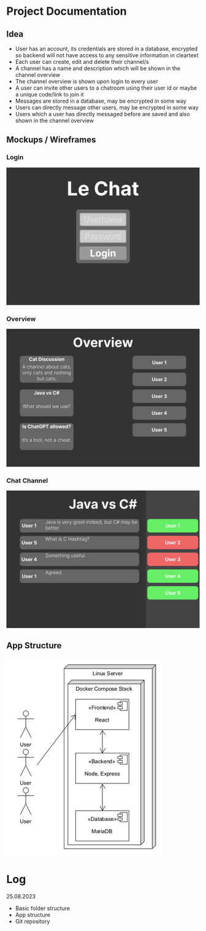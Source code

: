 # Project Documentation
## Idea
- User has an account, its credentials are stored in a database, encrypted so backend will not have access to any sensitive information in cleartext
- Each user can create, edit and delete their channel/s
- A channel has a name and description which will be shown in the channel overview
- The channel overview is shown upon login to every user
- A user can invite other users to a chatroom using their user id or maybe a unique code/link to join it
- Messages are stored in a database, may be encrypted in some way
- Users can directly message other users, may be encrypted in some way
- Users which a user has directly messaged before are saved and also shown in the channel overview


## Mockups / Wireframes
### Login
![login](mockups/Login.png)
### Overview
![overview](mockups/Overview.png)
### Chat Channel
![chat](mockups/Chat.png)

## App Structure
![app structure](app_structure.png)

# Log
25.08.2023
- Basic folder structure
- App structure
- Git repository